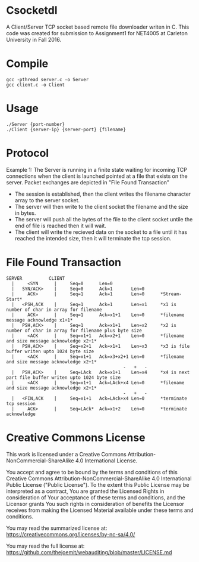 # Csocketdl
A Client/Server TCP socket based remote file downloader writen in C. This code was created for submission to Assignment1 for NET4005 at Carleton University in Fall 2016.

# Compile
    gcc -pthread server.c -o Server
    gcc client.c -o Client

# Usage

    ./Server {port-number}
    ./Client {server-ip} {server-port} {filename}

# Protocol
Example 1: The Server is running in a finite state waiting for incoming TCP connections when the client is launched pointed at a file that exists on the server. Packet exchanges are depicted in "File Found Transaction"

* The session is established, then the client writes the filename character array to the server socket. 
* The server will then write to the client socket the filename and the size in bytes. 
* The server will push all the bytes of the file to the client socket untile the end of file is reached then it will wait. 
* The client will write the recieved data on the socket to a file until it has reached the intended size, then it will terminate the tcp session.

# File Found Transaction
    SERVER          CLIENT
      |     <SYN      |     Seq=0      Len=0
      |   SYN/ACK>    |     Seq=0      Ack=1       Len=0
      |     ACK>      |     Seq=1      Ack=1       Len=0      *Stream-Start*
      |   <PSH,ACK    |     Seq=1      Ack=1       Len=x1     *x1 is number of char in array for filename
      |     ACK>      |     Seq=1      Ack=x1+1    Len=0      *filename message acknowledge x1+1*
      |   PSH,ACK>    |     Seq=1      Ack=x1+1    Len=x2     *x2 is number of char in array for filename plus byte size
      |     <ACK      |     Seq=x1+1   Ack=x2+1    Len=0      *filename and size message acknowledge x2+1*
      |   PSH,ACK>    |     Seq=x2+1   Ack=x1+1    Len=x3     *x3 is file buffer writen upto 1024 byte size
      |     <ACK      |     Seq=x1+1   Ack=x3+x2+1 Len=0      *filename and size message acknowledge x2+1*
                                                -   +   -
      |   PSH,ACK>    |     Seq=LAck   Ack=x1+1    Len=x4     *x4 is next part file buffer writen upto 1024 byte size
      |     <ACK      |     Seq=x1+1   Ack=LAck+x4 Len=0      *filename and size message acknowledge x2+1*
                                                -   +   -
      |   <FIN,ACK    |     Seq=x1+1   Ack=LAck+x4 Len=0      *terminate tcp session
      |     ACK>      |     Seq=LAck*  Ack=x1+2    Len=0      *terminate acknowledge

# Creative Commons License
This work is licensed under a Creative Commons Attribution-NonCommercial-ShareAlike 4.0 International License.

You accept and agree to be bound by the terms and conditions of this Creative Commons Attribution-NonCommercial-ShareAlike 4.0 International Public License ("Public License"). To the extent this Public License may be interpreted as a contract, You are granted the Licensed Rights in consideration of Your acceptance of these terms and conditions, and the Licensor grants You such rights in consideration of benefits the Licensor receives from making the Licensed Material available under these terms and conditions.

You may read the summarized license at: https://creativecommons.org/licenses/by-nc-sa/4.0/

You may read the full license at: https://github.com/thejoemit/webauditing/blob/master/LICENSE.md
